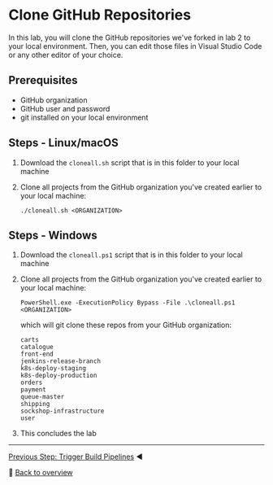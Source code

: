 # Clone GitHub Repositories

In this lab, you will clone the GitHub repositories we've forked in lab 2 to your local environment. Then, you can edit those files in Visual Studio Code or any other editor of your choice.

## Prerequisites
* GitHub organization
* GitHub user and password
* git installed on your local environment

## Steps - Linux/macOS
1. Download the `cloneall.sh` script that is in this folder to your local machine
1. Clone all projects from the GitHub organization you've created earlier to your local machine:

    ```
    ./cloneall.sh <ORGANIZATION>
    ```
## Steps - Windows
1. Download the `cloneall.ps1` script that is in this folder to your local machine
1. Clone all projects from the GitHub organization you've created earlier to your local machine:

    ```
    PowerShell.exe -ExecutionPolicy Bypass -File .\cloneall.ps1 <ORGANIZATION>
    ```
    
    which will git clone these repos from your GitHub organization:
    
    ```
    carts
    catalogue
    front-end
    jenkins-release-branch
    k8s-deploy-staging
    k8s-deploy-production
    orders
    payment
    queue-master
    shipping
    sockshop-infrastructure 
    user
    ```

1. This concludes the lab

---

[Previous Step: Trigger Build Pipelines](../4_Trigger_Build_Pipelines) :arrow_backward:

:arrow_up_small: [Back to overview](../)
